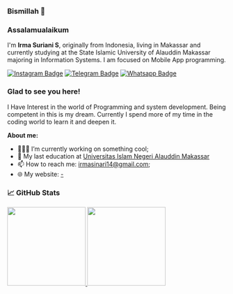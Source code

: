 ### Bismillah 👋
### Assalamualaikum 

I'm **Irma Suriani S**, originally from Indonesia, living in Makassar and currently studying at the State Islamic University of Alauddin Makassar majoring in Information Systems. I am focused on Mobile App programming.


[![Instagram Badge](https://img.shields.io/badge/-Instagram-e4405f?style=flat-square&logo=Instagram&logoColor=white)](https://www.instagram.com/irma_sinari/)
[![Telegram Badge](https://img.shields.io/badge/-Telegram-0088cc?style=flat-square&logo=Telegram&logoColor=white)](https://web.telegram.org/k/)
[![Whatsapp Badge](https://img.shields.io/badge/-Whatsapp-25d366?style=flat-square&logo=Whatsapp&logoColor=white)](https://web.whatsapp.com/)



### Glad to see you here!

I Have Interest in the world of Programming and system development. Being competent in this is my dream. Currently I spend more of my time in the coding world to learn it and deepen it. 

**About me:**
- 👨🏻‍💻 I’m currently working on something cool;
- :school: My last education at [Universitas Islam Negeri Alauddin Makassar](https://uin-alauddin.ac.id)
- 📫 How to reach me: irmasinari14@gmail.com;
- 🌐 My website: [-](-)


### &#x1f4c8; GitHub Stats
<p>
  <a href="https://github.com/zainulfakhri16/zainulfakhri16">
  <img height="180em" src="https://github-readme-stats.vercel.app/api?username=zainulfakhri16&hide=htmle&show_icons=true&include_all_commits=true&bg_color=30,e96443,904e95&title_color=fff&text_color=fff&icon_color=fff"/>
  <img height="180em" src="https://github-readme-stats.vercel.app/api/top-langs/?username=zainulfakhri16&hide=html,tex&bg_color=30,e96443,904e95&title_color=fff&text_color=fff"/>
</p>


<!-- 
Here are some ideas to get you started:

- 🔭 I’m currently working on ...
- 🌱 I’m currently learning ...
- 👯 I’m looking to collaborate on ...
- 🤔 I’m looking for help with ...
- 💬 Ask me about ...
- 📫 How to reach me: ...
- 😄 Pronouns: ...
- ⚡ Fun fact: ...

 -->
